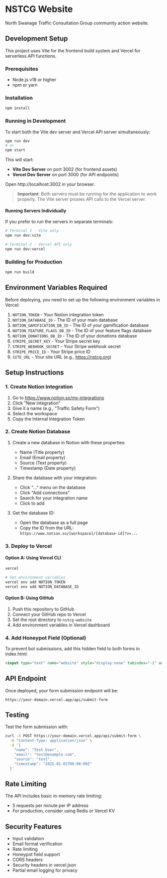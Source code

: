 # NSTCG Website

North Swanage Traffic Consultation Group community action website.

## Development Setup

This project uses Vite for the frontend build system and Vercel for serverless API functions.

### Prerequisites

- Node.js v18 or higher
- npm or yarn

### Installation

```bash
npm install
```

### Running in Development

To start both the Vite dev server and Vercel API server simultaneously:

```bash
npm run dev
# or
npm start
```

This will start:
- **Vite Dev Server** on port 3002 (for frontend assets)
- **Vercel Dev Server** on port 3000 (for API endpoints)

Open http://localhost:3002 in your browser.

> **Important**: Both servers must be running for the application to work properly. The Vite server proxies API calls to the Vercel server.

#### Running Servers Individually

If you prefer to run the servers in separate terminals:

```bash
# Terminal 1 - Vite only
npm run dev:vite

# Terminal 2 - Vercel API only
npm run dev:vercel
```

### Building for Production

```bash
npm run build
```

## Environment Variables Required

Before deploying, you need to set up the following environment variables in Vercel:

1. `NOTION_TOKEN` - Your Notion integration token
2. `NOTION_DATABASE_ID` - The ID of your main database
3. `NOTION_GAMIFICATION_DB_ID` - The ID of your gamification database
4. `NOTION_FEATURE_FLAGS_DB_ID` - The ID of your feature flags database
5. `NOTION_DONATIONS_DB_ID` - The ID of your donations database
6. `STRIPE_SECRET_KEY` - Your Stripe secret key
7. `STRIPE_WEBHOOK_SECRET` - Your Stripe webhook secret
8. `STRIPE_PRICE_ID` - Your Stripe price ID
9. `SITE_URL` - Your site URL (e.g., https://nstcg.org)

## Setup Instructions

### 1. Create Notion Integration
1. Go to https://www.notion.so/my-integrations
2. Click "New integration"
3. Give it a name (e.g., "Traffic Safety Form")
4. Select the workspace
5. Copy the Internal Integration Token

### 2. Create Notion Database
1. Create a new database in Notion with these properties:
   - Name (Title property)
   - Email (Email property)
   - Source (Text property)
   - Timestamp (Date property)
   <!-- - Status (Select property with options: New, Contacted, Completed) -->

2. Share the database with your integration:
   - Click "..." menu on the database
   - Click "Add connections"
   - Search for your integration name
   - Click to add

3. Get the database ID:
   - Open the database as a full page
   - Copy the ID from the URL: `https://www.notion.so/[workspace]/[database-id]?v=...`

### 3. Deploy to Vercel

#### Option A: Using Vercel CLI
```bash
vercel

# Set environment variables
vercel env add NOTION_TOKEN
vercel env add NOTION_DATABASE_ID
```

#### Option B: Using GitHub
1. Push this repository to GitHub
2. Connect your GitHub repo to Vercel
3. Set the root directory to `nstcg-website`
4. Add environment variables in Vercel dashboard

### 4. Add Honeypot Field (Optional)
To prevent bot submissions, add this hidden field to both forms in index.html:
```html
<input type="text" name="website" style="display:none" tabindex="-1" autocomplete="off">
```

## API Endpoint

Once deployed, your form submission endpoint will be:
```
https://your-domain.vercel.app/api/submit-form
```

## Testing

Test the form submission with:
```bash
curl -X POST https://your-domain.vercel.app/api/submit-form \
  -H "Content-Type: application/json" \
  -d '{
    "name": "Test User",
    "email": "test@example.com",
    "source": "test",
    "timestamp": "2025-01-01T00:00:00Z"
  }'
```

## Rate Limiting

The API includes basic in-memory rate limiting:
- 5 requests per minute per IP address
- For production, consider using Redis or Vercel KV

## Security Features

- Input validation
- Email format verification
- Rate limiting
- Honeypot field support
- CORS headers
- Security headers in vercel.json
- Partial email logging for privacy